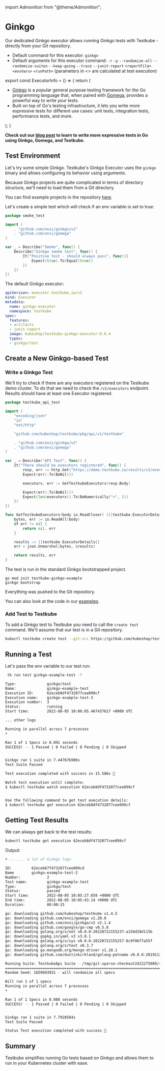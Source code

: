 import Admonition from "@theme/Admonition";

# Ginkgo

Our dedicated Ginkgo executor allows running Ginkgo tests with Testkube - directly from your Git repository.

* Default command for this executor: `ginkgo`
* Default arguments for this executor command: `-r` `-p` `--randomize-all` `--randomize-suites` `--keep-going` `--trace` `--junit-report` `<reportFile>` `<envVars>` `<runPath>`
(parameters in &lt;&gt; are calculated at test execution)


export const ExecutorInfo = () => {
  return (
    <div>
      <Admonition type="info" icon="🎓" title="What is Ginkgo?">
        <ul>
          <li><a href="https://onsi.github.io/ginkgo/">Ginkgo</a> is a popular general purpose testing framework for the Go programming language that, when paired with <a href="https://github.com/onsi/gomega">Gomega</a>, provides a powerful way to write your tests.</li>
          <li>Built on top of Go's testing infrastructure, it lets you write more expressive tests for different use cases: unit tests, integration tests, performance tests, and more.</li>
        </ul>
      </Admonition>
    </div>
  );
}

<ExecutorInfo />

**Check out our [blog post](https://testkube.io/blog/maximize-app-performance-in-kubernetes-with-ginkgo-and-testkube) to learn to write more expressive tests in Go using Ginkgo, Gomega, and Testkube.**

## **Test Environment**

Let's try some simple Ginkgo. Testkube's Ginkgo Executor uses the `ginkgo` binary and allows configuring its behavior using arguments.

Because Ginkgo projects are quite complicated in terms of directory structure, we'll need to load them from a Git directory.

You can find example projects in the repository [here](https://github.com/kubeshop/testkube-executor-ginkgo/tree/main/examples).

Let's create a simple test which will check if an env variable is set to true:

```go
package smoke_test

import (
	. "github.com/onsi/ginkgo/v2"
	. "github.com/onsi/gomega"
)

var _ = Describe("Smoke", func() {
	Describe("Ginkgo smoke test", func() {
		It("Positive test - should always pass", func(){
			Expect(true).To(Equal(true))
		})
	})
})
```


The default Ginkgo executor: 

```yaml
apiVersion: executor.testkube.io/v1
kind: Executor
metadata:
  name: ginkgo-executor
  namespace: testkube
spec:
  features:
  - artifacts
  - junit-report
  image: kubeshop/testkube-ginkgo-executor:0.0.4
  types:
  - ginkgo/test
```


## **Create a New Ginkgo-based Test**

### Write a Ginkgo Test 

We'll try to check if there are any executors registered on the Testkube demo cluster. To do that we need to check the `/v1/executors`
endpoint. Results should have at least one Executor registered.

```go
package testkube_api_test

import (
	"encoding/json"
	"io"
	"net/http"

	"github.com/kubeshop/testkube/pkg/api/v1/testkube"

	. "github.com/onsi/ginkgo/v2"
	. "github.com/onsi/gomega"
)

var _ = Describe("API Test", func() {
	It("There should be executors registered", func() {
		resp, err := http.Get("https://demo.testkube.io/results/v1/executors")
		Expect(err).To(BeNil())

		executors, err := GetTestkubeExecutors(resp.Body)

		Expect(err).To(BeNil())
		Expect(len(executors)).To(BeNumerically(">", 1))
	})
})

func GetTestkubeExecutors(body io.ReadCloser) ([]testkube.ExecutorDetails, error) {
	bytes, err := io.ReadAll(body)
	if err != nil {
		return nil, err
	}

	results := []testkube.ExecutorDetails{}
	err = json.Unmarshal(bytes, &results)

	return results, err
}

```

The test is run in the standard Ginkgo bootstrapped project. 
```
go mod init testkube-ginkgo-example
ginkgo bootstrap
```

Everything was pushed to the Git repository.

You can also look at the code in our [examples](https://github.com/kubeshop/testkube-executor-ginkgo/tree/main/examples/testkube-api).

### Add Test to Testkube 

To add a Ginkgo test to Testkube you need to call the `create test` command. We'll assume that our test is in a Git repository.

```bash
kubectl testkube create test --git-uri https://github.com/kubeshop/testkube-executor-ginkgo.git --git-path examples/testkube-api --type ginkgo/test --name ginkgo-example-test --git-branch main
```


## **Running a Test**

Let's pass the env variable to our test run:

```bash
 tk run test ginkgo-example-test -f                     

Type:              ginkgo/test
Name:              ginkgo-example-test
Execution ID:      62eceb8df4732077cee099cf
Execution name:    ginkgo-example-test-3
Execution number:  3
Status:            running
Start time:        2022-08-05 10:06:05.467437617 +0000 UTC

... other logs 

Running in parallel across 7 processes
•

Ran 1 of 1 Specs in 0.091 seconds
SUCCESS! -- 1 Passed | 0 Failed | 0 Pending | 0 Skipped


Ginkgo ran 1 suite in 7.447676906s
Test Suite Passed

Test execution completed with success in 15.586s 🥇

Watch test execution until complete:
$ kubectl testkube watch execution 62eceb8df4732077cee099cf


Use the following command to get test execution details:
$ kubectl testkube get execution 62eceb8df4732077cee099cf

```

## **Getting Test Results**

We can always get back to the test results: 

```bash
kubectl testkube get execution 62eceb8df4732077cee099cf
```

Output:

```bash
# ....... a lot of Ginkgo logs

ID:         62eceb67f4732077cee099cd
Name        ginkgo-example-test-2
Number:            2
Test name:         ginkgo-example-test
Type:              ginkgo/test
Status:            passed
Start time:        2022-08-05 10:05:27.659 +0000 UTC
End time:          2022-08-05 10:05:43.14 +0000 UTC
Duration:          00:00:15

go: downloading github.com/kubeshop/testkube v1.4.5
go: downloading github.com/onsi/gomega v1.20.0
go: downloading github.com/onsi/ginkgo/v2 v2.1.4
go: downloading github.com/google/go-cmp v0.5.8
go: downloading golang.org/x/net v0.0.0-20220722155237-a158d28d115b
go: downloading gopkg.in/yaml.v3 v3.0.1
go: downloading golang.org/x/sys v0.0.0-20220722155257-8c9f86f7a55f
go: downloading golang.org/x/text v0.3.7
go: downloading go.mongodb.org/mongo-driver v1.10.1
go: downloading github.com/dustinkirkland/golang-petname v0.0.0-20191129215211-8e5a1ed0cff0

Running Suite: TestkubeApi Suite - /tmp/git-sparse-checkout2422275089/repo/examples/testkube-api
================================================================================================
Random Seed: 1659693931 - will randomize all specs

Will run 1 of 1 specs
Running in parallel across 7 processes
•

Ran 1 of 1 Specs in 0.088 seconds
SUCCESS! -- 1 Passed | 0 Failed | 0 Pending | 0 Skipped


Ginkgo ran 1 suite in 7.7928584s
Test Suite Passed

Status Test execution completed with success 🥇
```

## **Summary**

Testkube simplifies running Go tests based on Ginkgo and allows them to run in your Kubernetes cluster with ease.
